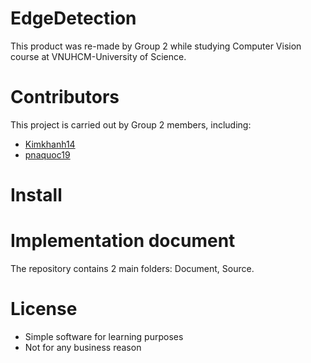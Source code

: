# EdgeDetection
 This product was re-made by Group 2 while studying Computer Vision course at VNUHCM-University of Science.

# Contributors
This project is carried out by Group 2 members, including:
- [Kimkhanh14](https://github.com/KimKhanh14)
- [pnaquoc19](https://github.com/pnaquoc19)

# Install


# Implementation document
The repository contains 2 main folders: Document, Source.

# License
- Simple software for learning purposes
- Not for any business reason

